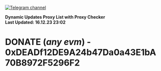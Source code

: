 [![Telegram channel](https://img.shields.io/endpoint?url=https://runkit.io/damiankrawczyk/telegram-badge/branches/master?url=https://t.me/n4z4v0d)](https://t.me/n4z4v0d) 

**Dynamic Updates Proxy List with Proxy Checker**  
**Last Updated: 16.12.23 23:02**

# DONATE (_any evm_) - 0xDEADf12DE9A24b47Da0a43E1bA70B8972F5296F2
